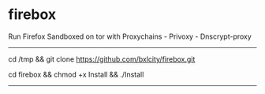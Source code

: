 # firebox

Run Firefox Sandboxed on tor with Proxychains - Privoxy - Dnscrypt-proxy

______________________________________________________________________________________________

cd /tmp && git clone https://github.com/bxlcity/firebox.git

cd firebox && chmod +x Install && ./Install

______________________________________________________________________________________________
